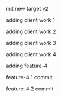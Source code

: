 init new target v2

adding client work 1

adding client work 2

adding client work 3

adding client work 4

adding feature-4

feature-4 1 commit

feature-4 2 commit
